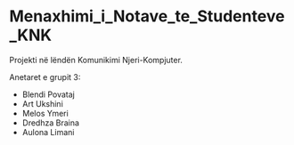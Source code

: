 # Menaxhimi_i_Notave_te_Studenteve_KNK
Projekti në lëndën Komunikimi Njeri-Kompjuter.

Anetaret e grupit 3:

- Blendi Povataj
- Art Ukshini
- Melos Ymeri
- Dredhza Braina
- Aulona Limani
